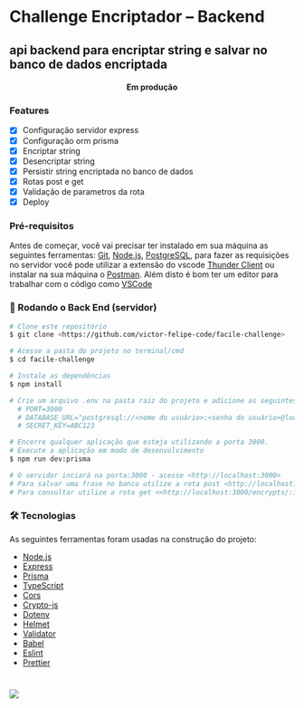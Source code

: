 # Challenge Encriptador – Backend
## api backend para encriptar string e salvar no banco de dados encriptada

<h4 align="center"> 
	Em produção
</h4>

### Features

- [x] Configuração servidor express
- [x] Configuração orm prisma
- [x] Encriptar string
- [x] Desencriptar string
- [x] Persistir string encriptada no banco de dados
- [x] Rotas post e get
- [x] Validação de parametros da rota
- [x] Deploy

### Pré-requisitos

Antes de começar, você vai precisar ter instalado em sua máquina as seguintes ferramentas:
[Git](https://git-scm.com), [Node.js](https://nodejs.org/en/), [PostgreSQL](https://www.postgresql.org/download/),
para fazer as requisições no servidor você pode utilizar a extensão do vscode [Thunder Client](https://marketplace.visualstudio.com/items?itemName=rangav.vscode-thunder-client) ou instalar na sua máquina o
[Postman](https://www.postman.com/downloads/).
Além disto é bom ter um editor para trabalhar com o código como [VSCode](https://code.visualstudio.com/)

### 🎲 Rodando o Back End (servidor)

```bash
# Clone este repositório
$ git clone <https://github.com/victor-felipe-code/facile-challenge>

# Acesse a pasta do projeto no terminal/cmd
$ cd facile-challenge

# Instale as dependências
$ npm install

# Crie um arquivo .env na pasta raiz do projeto e adicione as seguintes variaveis
  # PORT=3000
  # DATABASE_URL="postgresql://<nome do usuário>:<senha do usuário>@localhost:5432/encrypted?schema=public"
  # SECRET_KEY=ABC123

# Encerre qualquer aplicação que esteja utilizando a porta 3000.
# Execute a aplicação em modo de desenvolvimento
$ npm run dev:prisma

# O servidor inciará na porta:3000 - acesse <http://localhost:3000>
# Para salvar uma frase no banco utilize a rota post <http://localhost:3000/encrypts>, no body da requisição adicione o seguinte { "name": "coloque sua string aqui" }
# Para consultar utilize a rota get <<http://localhost:3000/encrypts/:id>.
```

### 🛠 Tecnologias

As seguintes ferramentas foram usadas na construção do projeto:

- [Node.js](https://nodejs.org/en/)
- [Express](https://expressjs.com/pt-br/)
- [Prisma](https://www.prisma.io/)
- [TypeScript](https://www.typescriptlang.org/)
- [Cors](https://github.com/expressjs/cors)
- [Crypto-js](https://github.com/brix/crypto-js)
- [Dotenv](https://github.com/motdotla/dotenv)
- [Helmet](https://helmetjs.github.io/)
- [Validator](https://github.com/validatorjs/validator.js)
- [Babel](https://github.com/babel/babel)
- [Eslint](https://eslint.org/)
- [Prettier](https://prettier.io/)

#

<img src="https://img.shields.io/apm/l/vim-mode?color=7159c1&label=license&logo=MIT&logoColor=GHOST">